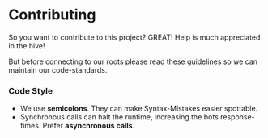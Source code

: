# Contributing

So you want to contribute to this project? GREAT! Help is much appreciated in the hive!

But before connecting to our roots please read these guidelines so we can maintain our code-standards.

### Code Style

- We use **semicolons**. They can make Syntax-Mistakes easier spottable.
- Synchronous calls can halt the runtime, increasing the bots response-times. Prefer **asynchronous calls**.
